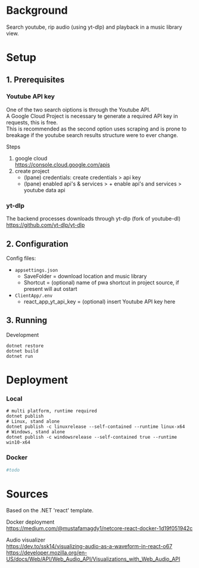 # Background

Search youtube, rip audio (using yt-dlp) and playback in a music library view.

# Setup
## 1. Prerequisites
### Youtube API key
One of the two search oiptions is through the Youtube API.  
A Google Cloud Project is necessary te generate a required API key in requests, this is free.  
This is recommended as the second option uses scraping and is prone to breakage if the youtube search results structure were to ever change.

Steps
1. google cloud  
https://console.cloud.google.com/apis  
2. create project
    * (lpane) credentials: create credentials > api key  
    * (lpane) enabled api's & services > + enable api's and services > youtube data api

### yt-dlp
The backend processes downloads through yt-dlp (fork of youtube-dl)  
https://github.com/yt-dlp/yt-dlp

## 2. Configuration
Config files:
* `appsettings.json`  
    * SaveFolder = download location and music library  
    * Shortcut = (optional) name of pwa shortcut in project source, if present will aut ostart  
* `ClientApp/.env`
    * react_app_yt_api_key = (optional) insert Youtube API key here

## 3. Running
Development
```shell
dotnet restore
dotnet build
dotnet run
```

# Deployment

### Local
```shell
# multi platform, runtime required
dotnet publish
# Linux, stand alone
dotnet publish -c linuxrelease --self-contained --runtime linux-x64
# Windows, stand alone
dotnet publish -c windowsrelease --self-contained true --runtime win10-x64
```

### Docker
```yml
#todo
```

# Sources

Based on the .NET 'react' template.

Docker deployment  
https://medium.com/@mustafamagdy1/netcore-react-docker-1d19f051942c  

Audio visualizer  
https://dev.to/ssk14/visualizing-audio-as-a-waveform-in-react-o67   
https://developer.mozilla.org/en-US/docs/Web/API/Web_Audio_API/Visualizations_with_Web_Audio_API